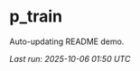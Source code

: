 # p_train

Auto-updating README demo.

<!--START_SECTION:status-->
_Last run: 2025-10-06 01:50 UTC_
<!--END_SECTION:status-->






















































































































































































































































































































































































































































































































































































































































































































































































































































































































































































































